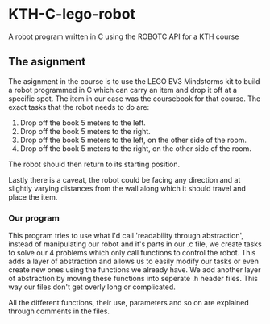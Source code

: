 # KTH-C-lego-robot
A robot program written in C using the ROBOTC API for a KTH course

## The asignment
The asignment in the course is to use the LEGO EV3 Mindstorms kit to build a robot programmed in C which can carry an item and drop it off at a specific spot. The item in our case was the coursebook for that course. The exact tasks that the robot needs to do are:
1. Drop off the book 5 meters to the left.
2. Drop off the book 5 meters to the right.
3. Drop off the book 5 meters to the left, on the other side of the room.
4. Drop off the book 5 meters to the right, on the other side of the room.

The robot should then return to its starting position.

Lastly there is a caveat, the robot could be facing any direction and at slightly varying distances from the wall along which it should travel and place the item.

### Our program
This program tries to use what I'd call 'readability through abstraction', instead of manipulating our robot and it's parts in our .c file, we create tasks to solve our 4 problems which only call functions to control the robot. This adds a layer of abstraction and allows us to easily modify our tasks or even create new ones using the functions we already have. We add another layer of abstraction by moving these functions into seperate .h header files. This way our files don't get overly long or complicated.  

All the different functions, their use, parameters and so on are explained through comments in the files.
